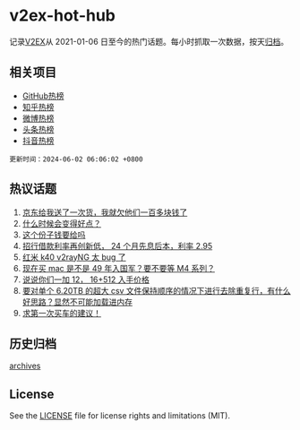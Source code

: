 # v2ex-hot-hub

 记录[V2EX](https://www.v2ex.com/)从 2021-01-06 日至今的热门话题。每小时抓取一次数据，按天[归档](archives)。
 
 ## 相关项目

- [GitHub热榜](https://github.com/snaildev/github-hot-hub)
- [知乎热榜](https://github.com/snaildev/zhihu-hot-hub)
- [微博热榜](https://github.com/snaildev/weibo-hot-hub)
- [头条热榜](https://github.com/snaildev/toutiao-hot-hub)
- [抖音热榜](https://github.com/snaildev/douyin-hot-hub)


 `更新时间：2024-06-02 06:06:02 +0800`

## 热议话题

1. [京东给我送了一次货，我就欠他们一百多块钱了](https://www.v2ex.com/t/1045892)
1. [什么时候会变得好点？](https://www.v2ex.com/t/1045973)
1. [这个份子钱要给吗](https://www.v2ex.com/t/1045903)
1. [招行借款利率再创新低， 24 个月先息后本，利率 2.95](https://www.v2ex.com/t/1045867)
1. [红米 k40 v2rayNG 太 bug 了](https://www.v2ex.com/t/1045873)
1. [现在买 mac 是不是 49 年入国军？要不要等 M4 系列？](https://www.v2ex.com/t/1045919)
1. [说说你们一加 12， 16+512 入手价格](https://www.v2ex.com/t/1045872)
1. [要对单个 6.20TB 的超大 csv 文件保持顺序的情况下进行去除重复行，有什么好思路？显然不可能加载进内存](https://www.v2ex.com/t/1046023)
1. [求第一次买车的建议！](https://www.v2ex.com/t/1045916)

## 历史归档

[archives](archives)

## License

See the [LICENSE](LICENSE) file for license rights and limitations (MIT).
